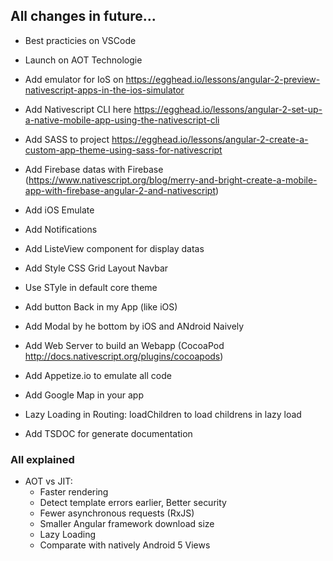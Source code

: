 ## All changes in future...

* Best practicies on VSCode
* Launch on AOT Technologie
* Add emulator for IoS on https://egghead.io/lessons/angular-2-preview-nativescript-apps-in-the-ios-simulator
* Add Nativescript CLI here https://egghead.io/lessons/angular-2-set-up-a-native-mobile-app-using-the-nativescript-cli
* Add SASS to project https://egghead.io/lessons/angular-2-create-a-custom-app-theme-using-sass-for-nativescript
* Add Firebase datas with Firebase (https://www.nativescript.org/blog/merry-and-bright-create-a-mobile-app-with-firebase-angular-2-and-nativescript)
* Add iOS Emulate
* Add Notifications
* Add ListeView component for display datas

* Add Style CSS  Grid Layout Navbar
* Use STyle in default core theme
* Add button Back in my App (like iOS)
* Add Modal by he bottom by iOS and ANdroid Naively 
* Add Web Server to build an Webapp (CocoaPod http://docs.nativescript.org/plugins/cocoapods)
* Add Appetize.io to emulate all code
* Add Google Map in your app
* Lazy Loading in Routing: loadChildren to load childrens in lazy load
* Add TSDOC for generate documentation

### All explained

* AOT vs JIT: 
  + Faster rendering
  + Detect template errors earlier, Better security
  + Fewer asynchronous requests (RxJS)
  + Smaller Angular framework download size
  + Lazy Loading 
  * Comparate with natively Android 5 Views



